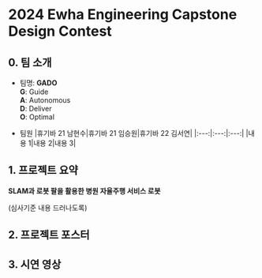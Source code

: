 # 2024 Ewha Engineering Capstone Design Contest
## 0. 팀 소개
 - 팀명: __GADO__
   </br>
   __G__: Guide
   </br>
   __A__: Autonomous
   </br>
   __D__: Deliver
   </br>
   __O__: Optimal
   
 - 팀원
   |휴기바 21 남현수|휴기바 21 임승원|휴기바 22 김서연|
   |:---:|:---:|:---:|
   |내용 1|내용 2|내용 3|

## 1. 프로젝트 요약
__SLAM과 로봇 팔을 활용한 병원 자율주행 서비스 로봇__

(심사기준 내용 드러나도록)

## 2. 프로젝트 포스터


## 3. 시연 영상


